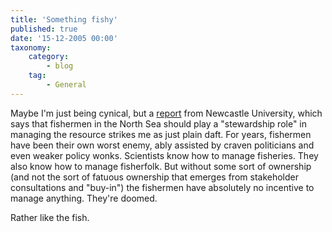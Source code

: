 ```yaml
---
title: 'Something fishy'
published: true
date: '15-12-2005 00:00'
taxonomy:
    category:
        - blog
    tag:
        - General
---
```


Maybe I'm just being cynical, but a [report](http://www.innovations-report.com/html/reports/environment_sciences/report-37808.html) from Newcastle University, which says that fishermen in the North Sea should play a "stewardship role" in managing the resource strikes me as just plain daft. For years, fishermen have been their own worst enemy, ably assisted by craven politicians and even weaker policy wonks. Scientists know how to manage fisheries. They also know how to manage fisherfolk. But without some sort of ownership (and not the sort of fatuous ownership that emerges from stakeholder consultations and "buy-in") the fishermen have absolutely no incentive to manage anything. They're doomed. 

Rather like the fish.